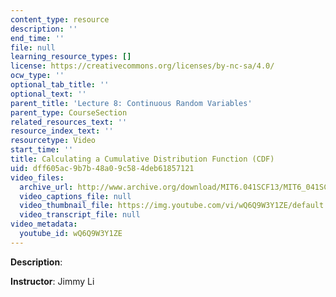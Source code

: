 ```yaml
---
content_type: resource
description: ''
end_time: ''
file: null
learning_resource_types: []
license: https://creativecommons.org/licenses/by-nc-sa/4.0/
ocw_type: ''
optional_tab_title: ''
optional_text: ''
parent_title: 'Lecture 8: Continuous Random Variables'
parent_type: CourseSection
related_resources_text: ''
resource_index_text: ''
resourcetype: Video
start_time: ''
title: Calculating a Cumulative Distribution Function (CDF)
uid: dff605ac-9b7b-48a0-9c58-4deb61857121
video_files:
  archive_url: http://www.archive.org/download/MIT6.041SCF13/MIT6_041SCF13_Calculating_a_CDF_300k.mp4
  video_captions_file: null
  video_thumbnail_file: https://img.youtube.com/vi/wQ6Q9W3Y1ZE/default.jpg
  video_transcript_file: null
video_metadata:
  youtube_id: wQ6Q9W3Y1ZE
---
```


**Description**:

**Instructor**: Jimmy Li

